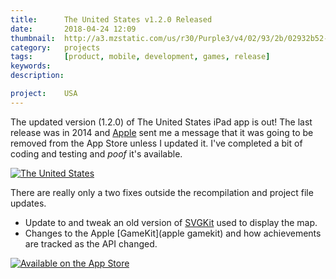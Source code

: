 ```yaml
---
title: 		The United States v1.2.0 Released
date: 		2018-04-24 12:09
thumbnail: 	http://a3.mzstatic.com/us/r30/Purple3/v4/02/93/2b/02932b52-b671-9400-177c-4c2ede537434/icon175x175.png
category:	projects
tags: 		[product, mobile, development, games, release]
keywords:
description:

project: 	USA
---
```

The updated version (1.2.0) of The United States iPad app is out! The last release was in 2014 and [Apple](http://apple.com) sent me a message that it was going to be removed from the App Store unless I updated it. I've completed a bit of coding and testing and *poof* it's available.


[![The United States][screenshot]][appstore]

There are really only a two fixes outside the recompilation and project file updates.

* Update to and tweak an old version of [SVGKit](https://github.com/stephenhouser/SVGKit) used to display the map.
* Changes to the Apple [GameKit](apple gamekit) and how achievements are tracked as the API changed.

<div id="app-store">
    <a href="http://itunes.apple.com/us/app/the-united-states/id503146680?ls=1&amp;mt=8">
      <img alt="Available on the App Store" src='{{"/projects/download-on-the-app-store.png"|prepend:site.assetsurl}}' />
    </a>
</div>

  [appicon]: http://a3.mzstatic.com/us/r30/Purple3/v4/02/93/2b/02932b52-b671-9400-177c-4c2ede537434/icon175x175.png
  [appstore]: http://itunes.apple.com/us/app/the-united-states/id503146680?ls=1&amp;mt=8
  [screenshot]: {{"/projects/theusa/the-united-states.png"|prepend:site.assetsurl}}